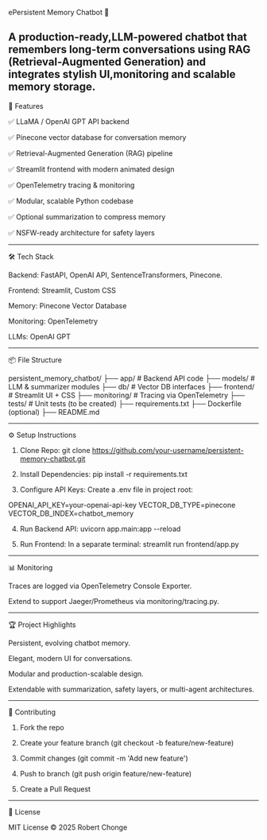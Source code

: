 ePersistent Memory Chatbot 🤖

A production-ready,LLM-powered chatbot that remembers long-term conversations using RAG (Retrieval-Augmented Generation) and integrates stylish UI,monitoring and scalable memory storage.
---

🚀 Features

✅ LLaMA / OpenAI GPT API backend

✅ Pinecone vector database for conversation memory

✅ Retrieval-Augmented Generation (RAG) pipeline

✅ Streamlit frontend with modern animated design

✅ OpenTelemetry tracing & monitoring

✅ Modular, scalable Python codebase

✅ Optional summarization to compress memory

✅ NSFW-ready architecture for safety layers

---

🛠️ Tech Stack

Backend: FastAPI, OpenAI API, SentenceTransformers, Pinecone.

Frontend: Streamlit, Custom CSS

Memory: Pinecone Vector Database

Monitoring: OpenTelemetry

LLMs: OpenAI GPT




---

📦 File Structure

persistent_memory_chatbot/
├── app/                    # Backend API code
├── models/                 # LLM & summarizer modules
├── db/                     # Vector DB interfaces
├── frontend/               # Streamlit UI + CSS
├── monitoring/             # Tracing via OpenTelemetry
├── tests/                  # Unit tests (to be created)
├── requirements.txt
├── Dockerfile (optional)
├── README.md


---

⚙️ Setup Instructions

1. Clone Repo:
git clone https://github.com/your-username/persistent-memory-chatbot.git


2. Install Dependencies:
pip install -r requirements.txt


3. Configure API Keys:
Create a .env file in project root:

OPENAI_API_KEY=your-openai-api-key
VECTOR_DB_TYPE=pinecone
VECTOR_DB_INDEX=chatbot_memory


4. Run Backend API:
uvicorn app.main:app --reload


5. Run Frontend:
In a separate terminal:
streamlit run frontend/app.py

---

📊 Monitoring

Traces are logged via OpenTelemetry Console Exporter.

Extend to support Jaeger/Prometheus via monitoring/tracing.py.


---

🏆 Project Highlights

Persistent, evolving chatbot memory.

Elegant, modern UI for conversations.

Modular and production-scalable design.

Extendable with summarization, safety layers, or multi-agent architectures.



---

🤝 Contributing

1. Fork the repo


2. Create your feature branch (git checkout -b feature/new-feature)


3. Commit changes (git commit -m 'Add new feature')


4. Push to branch (git push origin feature/new-feature)


5. Create a Pull Request




---

📄 License

MIT License © 2025 Robert Chonge
